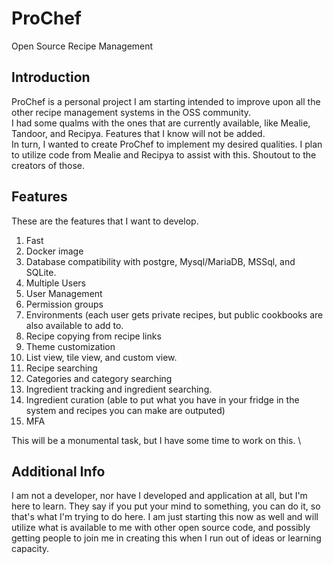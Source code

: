 # ProChef
Open Source Recipe Management

## Introduction

ProChef is a personal project I am starting intended to improve upon all the other recipe management systems in the OSS community.\
I had some qualms with the ones that are currently available, like Mealie, Tandoor, and Recipya.  Features that I know will not be added.\
In turn, I wanted to create ProChef to implement my desired qualities.  I plan to utilize code from Mealie and Recipya to assist with this.  Shoutout to the creators of those.

## Features

These are the features that I want to develop.

1. Fast
2. Docker image
3. Database compatibility with postgre, Mysql/MariaDB, MSSql, and SQLite.
4. Multiple Users
5. User Management
6. Permission groups
7. Environments (each user gets private recipes, but public cookbooks are also available to add to.
8. Recipe copying from recipe links
9. Theme customization
10. List view, tile view, and custom view.
11. Recipe searching
12. Categories and category searching
13. Ingredient tracking and ingredient searching.
14. Ingredient curation (able to put what you have in your fridge in the system and recipes you can make are outputed)
15. MFA

This will be a monumental task, but I have some time to work on this. \

## Additional Info

I am not a developer, nor have I developed and application at all, but I'm here to learn.  They say if you put your mind to something, you can do it, so that's what I'm trying to do here. 
I am just starting this now as well and will utilize what is available to me with other open source code, and possibly getting people to join me in creating this when I run out of ideas or learning capacity.  